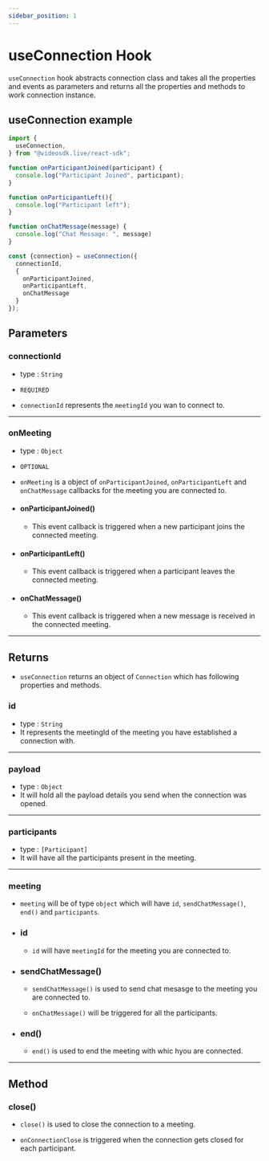 ```yaml
---
sidebar_position: 1
---
```


# useConnection Hook

`useConnection` hook abstracts connection class and takes all the properties and events as parameters and returns all the properties and methods to work connection instance.

## useConnection example

```jsx title="useConnection react hook"
import {
  useConnection,
} from "@videosdk.live/react-sdk";

function onParticipantJoined(participant) {
  console.log("Participant Joined", participant);
}

function onParticipantLeft(){
  console.log("Participant left");
}

function onChatMessage(message) {
  console.log("Chat Message: ", message)
}

const {connection} = useConnection({
  connectionId,
  {
    onParticipantJoined,
    onParticipantLeft,
    onChatMessage
  }
});
```

## Parameters

### connectionId

- type : `String`
- `REQUIRED`

- `connectionId` represents the `meetingId` you wan to connect to.

---

### onMeeting

- type : `Object`
- `OPTIONAL`

- `onMeeting` is a object of `onParticipantJoined`, `onParticipantLeft` and `onChatMessage` callbacks for the meeting you are connected to.

- #### onParticipantJoined()

  - This event callback is triggered when a new participant joins the connected meeting.

- #### onParticipantLeft()

  - This event callback is triggered when a participant leaves the connected meeting.

- #### onChatMessage()

  - This event callback is triggered when a new message is received in the connected meeting.

---

## Returns

- `useConnection` returns an object of `Connection` which has following properties and methods.

### id

- type : `String`
- It represents the meetingId of the meeting you have established a connection with.

---

### payload

- type : `Object`
- It will hold all the payload details you send when the connection was opened.

---

### participants

- type : `[Participant]` 
- It will have all the participants present in the meeting.

---


### meeting

- `meeting` will be of type `object` which will have `id`, `sendChatMessage()`, `end()` and `participants`.

- ### id

  - `id` will have `meetingId` for the meeting you are connected to.

- ### sendChatMessage()

  - `sendChatMessage()` is used to send chat mesasge to the meeting you are connected to.

  - `onChatMessage()` will be triggered for all the participants.

- ### end()

  - `end()` is used to end the meeting with whic hyou are connected.

---

## Method

### close()

- `close()` is used to close the connection to a meeting.

- `onConnectionClose` is triggered when the connection gets closed for each participant.
